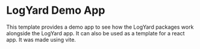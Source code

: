 # LogYard Demo App

This template provides a demo app to see how the LogYard packages work alongside the LogYard app. It can also be used as a template for a react app. It was made using vite.